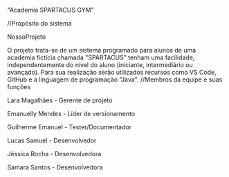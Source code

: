 "Academia SPARTACUS GYM"

//Propósito do sistema

NossoProjeto

O projeto trata-se de um sistema programado para alunos de uma academia fictícia 
chamada "SPARTACUS" tenham uma facilidade, independentemente do nível do aluno 
(iniciante, intermediário ou avançado). Para sua realização serão utilizados 
recursos como VS Code, GitHub e a linguagem de programação "Java".
//Membros da equipe e suas funções

Lara Magalhães - Gerente de projeto

Emanuelly Mendes - Líder de versionamento

Guilherme Emanuel - Tester/Documentador

Lucas Samuel - Desenvolvedor

Jéssica Rocha - Desenvolvedora

Samara Santos - Desenvolvedora
